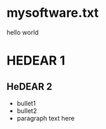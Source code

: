 mysoftware.txt
==============
hello world
# HEDEAR 1
## HeDEAR 2
* bullet1
* bullet2
* paragraph text here
